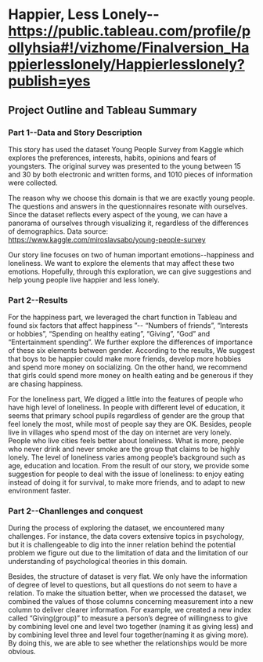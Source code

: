# Happier, Less Lonely-- https://public.tableau.com/profile/pollyhsia#!/vizhome/Finalversion_Happierlesslonely/Happierlesslonely?publish=yes
## Project Outline and Tableau Summary

### Part 1--Data and Story Description 

This story has used the dataset Young People Survey from Kaggle which explores the preferences, interests, habits, opinions and fears of youngsters. The original survey was presented to the young between 15 and 30 by both electronic and written forms, and 1010 pieces of information were collected. 

The reason why we choose this domain is that we are exactly young people. The questions and answers in the questionnaires resonate with ourselves. Since the dataset reflects every aspect of the young, we can have a panorama of ourselves through visualizing it, regardless of the differences of demographics.
Data source: https://www.kaggle.com/miroslavsabo/young-people-survey

Our story line focuses on two of human important emotions--happiness and loneliness. We want to explore the elements that may affect these two emotions. Hopefully, through this exploration, we can give suggestions and help young people live happier and less lonely. 

### Part 2--Results

For the happiness part, we leveraged the chart function in Tableau and found six factors that affect happiness ”-- “Numbers of friends”, “Interests or hobbies”, “Spending on healthy eating”, “Giving”, “God” and “Entertainment spending”. We further explore the differences of importance of these six elements between gender. According to the results, We suggest that boys to be happier could make more friends, develop more hobbies and spend more money on socializing. On the other hand, we recommend that girls could spend more money on health eating and be generous if they are chasing happiness. 

For the loneliness part, We digged a little into the features of people who have high level of loneliness. In people with different level of education, it seems that primary school pupils regardless of gender are the group that feel lonely the most, while most of people say they are OK. Besides, people live in villages who spend most of the day on internet are very lonely. People who live cities feels better about loneliness. What is more, people who never drink and never smoke are the group that claims to be highly lonely. The level of loneliness varies among people’s background such as age, education and location. From the result of our story, we provide some suggestion for people to deal with the issue of loneliness: to enjoy eating instead of doing it for survival, to make more friends, and to adapt to new environment faster.

### Part 2--Chanllenges and conquest

During the process of exploring the dataset, we encountered many challenges. For instance, the data covers extensive topics in psychology, but it is challengeable to dig into the inner relation behind the potential problem we figure out due to the limitation of data and the limitation of our understanding of psychological theories in this domain.

Besides, the structure of dataset is very flat. We only have the information of degree of level to questions, but all questions do not seem to have a relation. To make the situation better, when we processed the dataset, we combined the values of those columns concerning measurement into a new column to deliver clearer information. For example, we created a new index called “Giving(group)” to measure a person’s degree of willingness to give by combining level one and level two together (naming it as giving less) and by combining level three and level four together(naming it as giving more). By doing this, we are able to see whether the relationships would be more obvious. 
